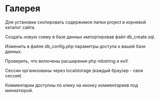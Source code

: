 <h1>Галерея</h1>

<p>Для установки скопировать содержимое папки project в корневой каталог сайта.</p>
<p>Создать новую схему в базе данных импортировав файл db_create.sql.</p>
<p>Изменить в файле db_config.php параметры доступа к вашей базе данных.</p>
<p>Проверить, что включены расширения php mbstring и exif.</p>

<p>Сессии организованы через localstorage (каждый браузер - своя сессия)</p>
<p>Комментарии доступны по клику на иконку комментариев под миниатюрой.</p>
